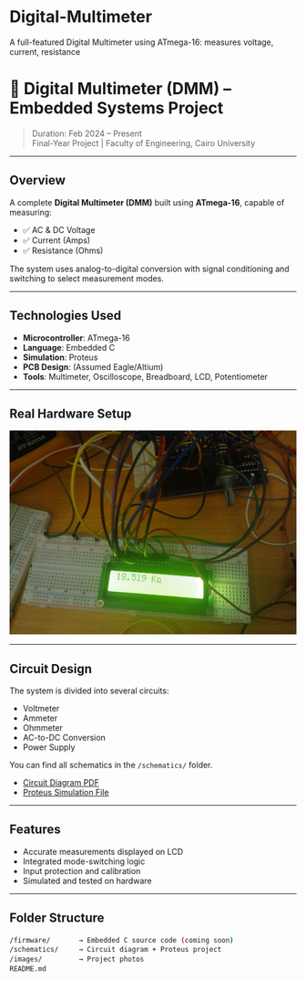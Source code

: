 # Digital-Multimeter
A full-featured Digital Multimeter using ATmega-16: measures voltage, current, resistance
# 🔧 Digital Multimeter (DMM) – Embedded Systems Project

>  Duration: Feb 2024 – Present  
>  Final-Year Project | Faculty of Engineering, Cairo University

---

##  Overview

A complete **Digital Multimeter (DMM)** built using **ATmega-16**, capable of measuring:

- ✅ AC & DC Voltage
- ✅ Current (Amps)
- ✅ Resistance (Ohms)

The system uses analog-to-digital conversion with signal conditioning and switching to select measurement modes.

---

##  Technologies Used

- **Microcontroller**: ATmega-16
- **Language**: Embedded C
- **Simulation**: Proteus
- **PCB Design**: (Assumed Eagle/Altium)
- **Tools**: Multimeter, Oscilloscope, Breadboard, LCD, Potentiometer

---

##  Real Hardware Setup

![DMM Hardware](images/dmm_real_setup.jpg)

---

##  Circuit Design

The system is divided into several circuits:

- Voltmeter
- Ammeter
- Ohmmeter
- AC-to-DC Conversion
- Power Supply

 You can find all schematics in the `/schematics/` folder.

-  [Circuit Diagram PDF](schematics/Circuit_Diagram.pdf)
-  [Proteus Simulation File](schematics/Embedded_Project.pdsprj)

---

##  Features

- Accurate measurements displayed on LCD
- Integrated mode-switching logic
- Input protection and calibration
- Simulated and tested on hardware

---

##  Folder Structure

```bash
/firmware/       → Embedded C source code (coming soon)
/schematics/     → Circuit diagram + Proteus project
/images/         → Project photos
README.md

